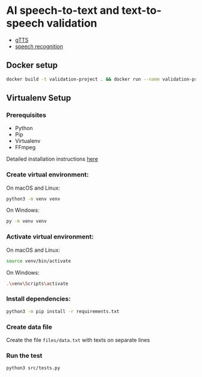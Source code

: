 # AI speech-to-text and text-to-speech validation

- [gTTS](https://github.com/pndurette/gTTS)
- [speech recognition](https://github.com/Uberi/speech_recognition)

## Docker setup

```bash
docker build -t validation-project . && docker run --name validation-project-container validation-project 
```

## Virtualenv Setup

### Prerequisites
- Python
- Pip
- Virtualenv
- FFmpeg

Detailed installation instructions [here](https://packaging.python.org/guides/installing-using-pip-and-virtual-environments/)

### Create virtual environment:
On macOS and Linux:
```bash
python3 -m venv venv
```

On Windows:
```bash
py -m venv venv
```

### Activate virtual environment:
On macOS and Linux:
```bash
source venv/bin/activate
```

On Windows:
```bash
.\venv\Scripts\activate
```

### Install dependencies:
```bash
python3 -m pip install -r requirements.txt
```

### Create data file
Create the file `files/data.txt` with texts on separate lines

### Run the test
```bash
python3 src/tests.py
```
